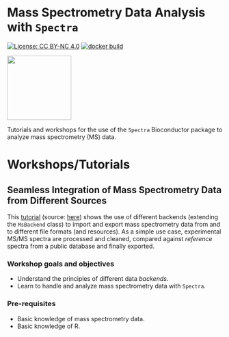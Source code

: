 # Mass Spectrometry Data Analysis with `Spectra`

[![License: CC BY-NC 4.0](https://img.shields.io/badge/License-CC%20BY--NC%204.0-lightgrey.svg)](https://creativecommons.org/licenses/by-nc/4.0/)
[![docker build](https://img.shields.io/docker/build/jorainer/spectra_tutorials)](https://hub.docker.com/repositories/jorainer/spectra_tutorials)

<img
src="https://raw.githubusercontent.com/rformassspectrometry/stickers/master/Spectra/Spectra.png"
height="150">

Tutorials and workshops for the use of the `Spectra` Bioconductor package to
analyze mass spectrometry (MS) data.

# Workshops/Tutorials

## Seamless Integration of Mass Spectrometry Data from Different Sources

This
[tutorial](https://jorainer.github.io/SpectraTutorials/articles/analyzing-MS-data-from-different-sources-with-Spectra.html)
(source: [here](https://github.com/jorainer/SpectraTutorials/blob/main/vignettes/analyzing-MS-data-from-different-sources-with-Spectra.Rmd))
shows the use of different backends (extending the `MsBackend` class) to import
and export mass spectrometry data from and to different file formats (and
resources). As a simple use case, experimental MS/MS spectra are processed and
cleaned, compared against *reference* spectra from a public database and finally
exported.

### Workshop goals and objectives

- Understand the principles of different data *backends*.
- Learn to handle and analyze mass spectrometry data with `Spectra`.

### Pre-requisites

- Basic knowledge of mass spectrometry data.
- Basic knowledge of R.
